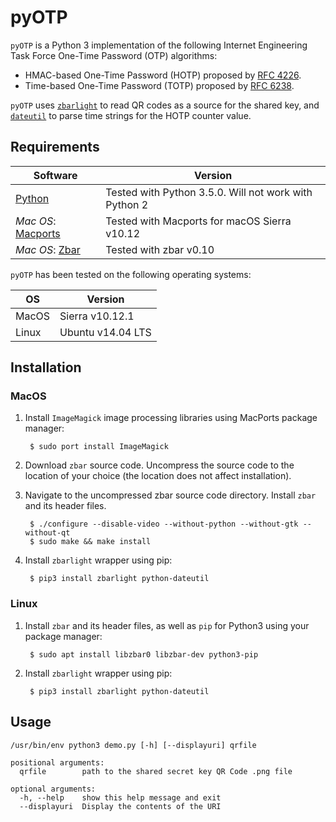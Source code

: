 # pyOTP
`pyOTP` is a Python 3 implementation of the following Internet Engineering Task Force One-Time Password (OTP) algorithms:

* HMAC-based One-Time Password (HOTP) proposed by [RFC 4226](https://tools.ietf.org/html/rfc4226).
* Time-based One-Time Password (TOTP) proposed by [RFC 6238](https://tools.ietf.org/html/rfc6238).

`pyOTP` uses [`zbarlight`](https://github.com/Polyconseil/zbarlight) to read QR codes as a source for the shared key, and [`dateutil`](https://dateutil.readthedocs.io/en/stable/parser.html#) to parse time strings for the HOTP counter value.

## Requirements

| Software | Version |
|----------|---------|
| [Python](https://www.python.org/downloads/)  | Tested with Python 3.5.0. Will not work with Python 2 |
| _Mac OS_: [Macports](https://www.macports.org/install.php)|  Tested with Macports for macOS Sierra v10.12 |
|_Mac OS_: [Zbar](http://zbar.sourceforge.net/download.html) | Tested with zbar v0.10 |

`pyOTP` has been tested on the following operating systems:

| OS | Version |
|----|---------|
| MacOS | Sierra v10.12.1 |
| Linux | Ubuntu v14.04 LTS |

## Installation
### MacOS
1. Install `ImageMagick` image processing libraries using MacPorts package manager:

        $ sudo port install ImageMagick

2. Download `zbar` source code. Uncompress the source code to the location of your choice (the location does not affect installation).

3. Navigate to the uncompressed zbar source code directory. Install `zbar` and its header files.

        $ ./configure --disable-video --without-python --without-gtk --without-qt
        $ sudo make && make install

4. Install `zbarlight` wrapper using pip:

        $ pip3 install zbarlight python-dateutil

### Linux
1. Install `zbar` and its header files, as well as `pip` for Python3 using your package manager:

        $ sudo apt install libzbar0 libzbar-dev python3-pip

2. Install `zbarlight` wrapper using pip:

        $ pip3 install zbarlight python-dateutil

## Usage

    /usr/bin/env python3 demo.py [-h] [--displayuri] qrfile

    positional arguments:
      qrfile        path to the shared secret key QR Code .png file

    optional arguments:
      -h, --help    show this help message and exit
      --displayuri  Display the contents of the URI
